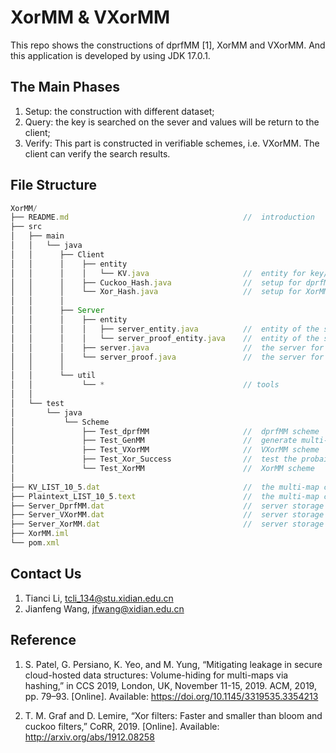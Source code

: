 # XorMM & VXorMM

This repo shows the constructions of dprfMM [1], XorMM and VXorMM. And this application is developed by using JDK 17.0.1.




## The Main Phases

1. Setup: the construction with different dataset;
2. Query: the key is searched on the sever and values will be return to the client;
3. Verify: This part is constructed in verifiable schemes, i.e. VXorMM. The client can verify the search results.

## File Structure

```javascript
XorMM/
├── README.md                                       //  introduction
├── src
│   ├── main
│   │   └── java
│   │      ├── Client
│   │      │    ├── entity                         
│   │      │    │   └── KV.java                     //  entity for key/value pairs
│   │      │    ├── Cuckoo_Hash.java                //  setup for dprfMM
│   │      │    └── Xor_Hash.java                   //  setup for XorMM and VXorMM
│   │      │
│   │      ├── Server
│   │      │    ├── entity                         
│   │      │    │   ├── server_entity.java          //  entity of the server for dprfMM and XorMM
│   │      │    │   └── server_proof_entity.java    //  entity of the server for VXorMM
│   │      │    ├── server.java                     //  the server for dprfMM and XorMM
│   │      │    └── server_proof.java               //  the server for VXorMM
│   │      │
│   │      └── util
│   │           └── *                               // tools
│   │
│   └── test
│       └── java
│           └── Scheme
│               ├── Test_dprfMM                     //  dprfMM scheme
│               ├── Test_GenMM                      //  generate multi-maps
│               ├── Test_VXorMM                     //  VXorMM scheme
│               ├── Test_Xor_Success                //  test the probaility of success for XorMM
│               └── Test_XorMM                      //  XorMM scheme
│ 
├── KV_LIST_10_5.dat                                //  the multi-map consists of 2^10 key/value pairs with maximum volume 2^5
├── Plaintext_LIST_10_5.text                        //  the multi-map consists of 2^10 key/value pairs with maximum volume 2^5
├── Server_DprfMM.dat                               //  server storage in dprfMM
├── Server_VXorMM.dat                               //  server storage in VXorMM
├── Server_XorMM.dat                                //  server storage in XorMM
├── XorMM.iml
└── pom.xml                                         
```

## Contact Us
1. Tianci Li, tcli_134@stu.xidian.edu.cn
2. Jianfeng Wang, jfwang@xidian.edu.cn

## Reference
1. S. Patel, G. Persiano, K. Yeo, and M. Yung, “Mitigating leakage in secure cloud-hosted data structures: Volume-hiding for multi-maps via hashing,” in CCS 2019, London, UK, November 11-15, 2019. ACM, 2019, pp. 79–93. [Online]. Available:
https://doi.org/10.1145/3319535.3354213

2. T. M. Graf and D. Lemire, “Xor filters: Faster and smaller than bloom and cuckoo filters,” CoRR, 2019. [Online]. Available: http://arxiv.org/abs/1912.08258

